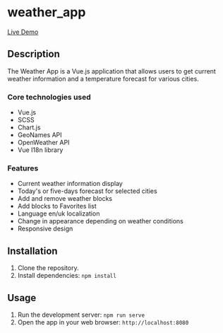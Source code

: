 # weather_app

[Live Demo](https://roshirin.github.io/weather_app/)

## Description

The Weather App is a Vue.js application that allows users to get current weather information and a temperature forecast for various cities.

### Core technologies used

- Vue.js
- SCSS
- Chart.js
- GeoNames API
- OpenWeather API
- Vue I18n library

### Features

- Current weather information display
- Today's or five-days forecast for selected cities
- Add and remove weather blocks
- Add blocks to Favorites list
- Language en/uk localization
- Change in appearance depending on weather conditions
- Responsive design

## Installation

1. Clone the repository.
2. Install dependencies: `npm install`

## Usage

1. Run the development server: `npm run serve`
2. Open the app in your web browser: `http://localhost:8080`
